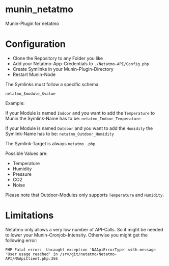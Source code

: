 munin_netatmo
=============

Munin-Plugin for netatmo

Configuration
=============

  * Clone the Repository to any Folder you like
  * Add your Netatmo-App-Credentials to ```./Netatmo-API/Config.php```
  * Create Symlinks in your Munin-Plugin-Directory
  * Restart Munin-Node

The Symlinks must follow a specific schema:

```netatmo_$module_$value```

Example: 

If your Module is named ```Indoor``` and you want to add the ```Temperature``` to Munin the Symlink-Name has to be: ```netatmo_Indoor_Temperature```

If your Module is named ```Outdoor``` and you want to add the ```Humidity``` the Symlink-Name has to be:
```netatmo_Outdoor_Humidity```

The Symlink-Target is always ```netatmo_.php```.

Possible Values are:

  * Temperature
  * Humidity
  * Pressure
  * CO2
  * Noise

Please note that Outdoor-Modules only supports ```Temperature``` and ```Humidity```. 

Limitations
===========

Netatmo only allows a very low number of API-Calls. So it might be needed to lower your Munin-Cronjob-Intensity. Otherwise you might get the following error:

```
PHP Fatal error:  Uncaught exception 'NAApiErrorType' with message 'User usage reached' in /srv/git/netatmo/Netatmo-API/NAApiClient.php:356
```
